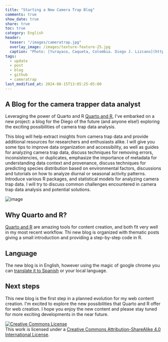 ```yaml
---
title: "Starting a New Camera Trap Blog"
comments: true
show_date: true
share: true
toc: true
category: English
header:
  teaser: "/images/cameratrap.jpg"
  overlay_image: /images/texture-feature-25.jpg
  caption: "Photo: [Yurayaco, Caqueta, Colombia. Diego J. Lizcano](https://www.instagram.com/walking_tapir/)"
tags:
  - update
  - post
  - blog
  - github
  - cameratrap
last_modified_at: 2024-08-15T13:05:25-05:00
---
```


## A Blog for the camera trapper data analyst

Leveraging the power of Quarto and R [Quarto and R](https://quarto.org/), I've embarked on a new project: a blog for the Diego of the future (and anyone else!) exploring the exciting possibilities of camera trap data analysis. 

This blog will help extract insights from camera trap data and provide additional resources for researchers and enthusiasts alike. I will give you some tips to improve data organization and accessibility, as well as guides for analyzing camera trap data, discuss techniques for removing errors, inconsistencies, or duplicates, emphasize the importance of metadata for understanding data context and provenance, discuss techniques for predicting species distribution based on environmental factors, discussions and tutorials on how to analyze diurnal or seasonal activity patterns. Introduce various R packages, and statistical models for analyzing camera trap data. I will try to discuss common challenges encountered in camera trap data analysis and potential solutions. 

![image](https://dlizcano.github.io/images/cameratrap.jpg)

## Why Quarto and R? 

[Quarto and R](https://quarto.org/) are amazing tools for content creation, and both fit very well in my most recent workflow. Thi new blog is organized with thematic posts giving a small introduction and providing a step-by-step code in R. 

## Language

The new blog is in English, however using the magic of google chrome you can [translate it to Spanish](https://www.youtube.com/watch?app=desktop&v=0ppXHz2pk3A) or your local language.  

## Next steps

This new blog is the first step in a planned evolution for my web content creation. I'm excited to explore the new possibilities that Quarto and R offer for web creation. I hope you enjoy the new content and please stay tuned for more exciting developments in the near future.


<a rel="license" href="http://creativecommons.org/licenses/by-sa/4.0/"><img alt="Creative Commons License" style="border-width:0" src="http://i.creativecommons.org/l/by-sa/4.0/88x31.png" /></a><br />This work is licensed under a <a rel="license" href="http://creativecommons.org/licenses/by-sa/4.0/">Creative Commons Attribution-ShareAlike 4.0 International License</a>.
